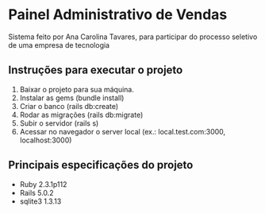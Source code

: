 # Painel Administrativo de Vendas

Sistema feito por Ana Carolina Tavares, para participar do processo seletivo de uma empresa de tecnologia

## Instruções para executar o projeto

1. Baixar o projeto para sua máquina.
2. Instalar as gems (bundle install)
3. Criar o banco (rails db:create)
4. Rodar as migrações (rails db:migrate)
5. Subir o servidor (rails s)
6. Acessar no navegador o server local (ex.: local.test.com:3000, localhost:3000)

## Principais especificações do projeto

* Ruby 2.3.1p112
* Rails 5.0.2
* sqlite3 1.3.13